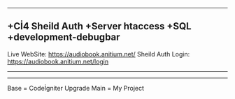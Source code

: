 ---------
+Cİ4 Sheild Auth
+Server htaccess
+SQL
+development-debugbar
-----------------

Live WebSite: https://audiobook.anitium.net/
Sheild Auth Login: https://audiobook.anitium.net/login 

--------------------------------
--------------------------------
Base = Codeİgniter Upgrade
Main = My Project
